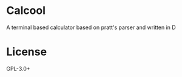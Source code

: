 # Calcool

A terminal based calculator based on pratt's parser and written in D


# License

GPL-3.0+

